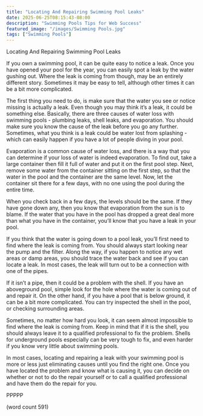 ```yaml
---
title: "Locating And Repairing Swimming Pool Leaks"
date: 2025-06-25T08:15:43-08:00
description: "Swimming Pools Tips for Web Success"
featured_image: "/images/Swimming Pools.jpg"
tags: ["Swimming Pools"]
---
```


Locating And Repairing Swimming Pool Leaks

If you own a swimming pool, it can be quite easy to notice a leak.  Once you have opened your pool for the year, you can easily spot a leak by the water gushing out.  Where the leak is coming from though, may be an entirely different story.  Sometimes it may be easy to tell, although other times it can be a bit more complicated.

The first thing you need to do, is make sure that the water you see or notice missing is actually a leak.  Even though you may think it’s a leak, it could be something else.  Basically, there are three causes of water loss with swimming pools - plumbing leaks, shell leaks, and evaporation.  You should make sure you know the cause of the leak before you go any further.  Sometimes, what you think is a leak could be water lost from splashing - which can easily happen if you have a lot of people diving in your pool.

Evaporation is a common cause of water loss, and there is a way that you can determine if your loss of water is indeed evaporation.  To find out, take a large container then fill it full of water and put it on the first pool step.  Next, remove some water from the container sitting on the first step, so that the water in the pool and the container are the same level.  Now, let the container sit there for a few days, with no one using the pool during the entire time.

When you check back in a few days, the levels should be the same.  If they have gone down any, then you know that evaporation from the sun is to blame.  If the water that you have in the pool has dropped a great deal more than what you have in the container, you’ll know that you have a leak in your pool.  

If you think that the water is going down to a pool leak, you’ll first need to find where the leak is coming from.  You should always start looking near the pump and the filter.  Along the way, if you happen to notice any wet areas or damp areas, you should trace the water back and see if you can locate a leak.  In most cases, the leak will turn out to be a connection with one of the pipes.  

If it isn’t a pipe, then it could be a problem with the shell.  If you have an aboveground pool, simple look for the hole where the water is coming out of and repair it.  On the other hand, if you have a pool that is below ground, it can be a bit more complicated.  You can try inspected the shell in the pool, or checking surrounding areas.

Sometimes, no matter how hard you look, it can seem almost impossible to find where the leak is coming from.  Keep in mind that if it is the shell, you should always leave it to a qualified professional to fix the problem.  Shells for underground pools especially can be very tough to fix, and even harder if you know very little about swimming pools.  

In most cases, locating and repairing a leak with your swimming pool is more or less just eliminating causes until you find the right one.  Once you have located the problem and know what is causing it, you can decide on whether or not to do the repair yourself or to call a qualified professional and have them do the repair for you.

PPPPP

(word count 591)
